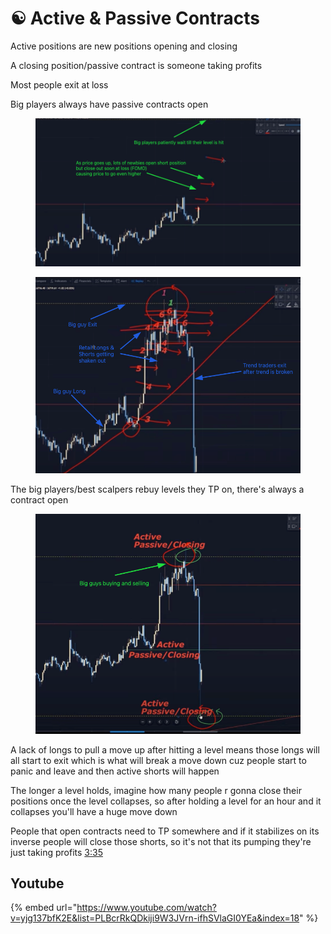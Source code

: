 # ☯ Active & Passive Contracts

Active positions are new positions opening and closing

A closing position/passive contract is someone taking profits

Most people exit at loss

Big players always have passive contracts open

<figure><img src="../../.gitbook/assets/image (1) (1).png" alt=""><figcaption></figcaption></figure>



<figure><img src="../../.gitbook/assets/image (1) (1) (1) (1).png" alt=""><figcaption></figcaption></figure>

The big players/best scalpers rebuy levels they TP on, there's always a contract open

<figure><img src="../../.gitbook/assets/image (4) (1) (1) (1).png" alt=""><figcaption></figcaption></figure>

A lack of longs to pull a move up after hitting a level means those longs will all start to exit which is what will break a move down cuz people start to panic and leave and then active shorts will happen

The longer a level holds, imagine how many people r gonna close their positions once the level collapses, so after holding a level for an hour and it collapses you'll have a huge move down

People that open contracts need to TP somewhere and if it stabilizes on its inverse people will close those shorts, so it's not that its pumping they're just taking profits [3:35](https://www.youtube.com/watch?v=yjg137bfK2E)



## Youtube

{% embed url="https://www.youtube.com/watch?v=yjg137bfK2E&list=PLBcrRkQDkiji9W3JVrn-ifhSVlaGI0YEa&index=18" %}
